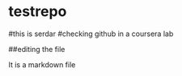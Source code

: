 # testrepo
#this is serdar
#checking github in a coursera lab

##editing the file

It is a markdown file
